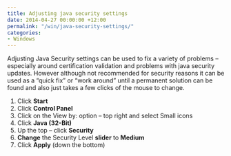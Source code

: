 ```yaml
---
title: Adjusting java security settings
date: 2014-04-27 00:00:00 +12:00
permalink: "/win/java-security-settings/"
categories:
- Windows
---
```


Adjusting Java Security settings can be used to fix a variety of problems – especially around certification validation and problems with java security updates. However although not recommended for security reasons it can be used as a “quick fix” or “work around” until a permanent solution can be found and also just takes a few clicks of the mouse to change.

  1. Click **Start**
  2. Click **Control Panel**
  3. Click on the View by: option – top right and select Small icons
  4. Click **Java (32-Bit)**
  5. Up the top – click **Security**
  6. **Change** the Security Level **slider** to **Medium**
  7. Click **Apply** (down the bottom)

